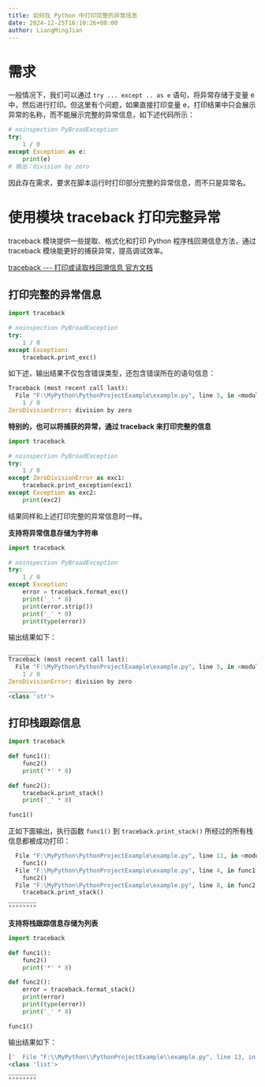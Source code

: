 ```yaml
---
title: 如何在 Python 中打印完整的异常信息
date: 2024-12-25T16:10:26+08:00
author: LiangMingJian
---
```


# 需求

一般情况下，我们可以通过 `try ... except .. as e` 语句，将异常存储于变量 e 中，然后进行打印。但这里有个问题，如果直接打印变量 e，打印结果中只会展示异常的名称，而不能展示完整的异常信息，如下述代码所示：

```python
# noinspection PyBroadException  
try:  
    1 / 0  
except Exception as e:  
    print(e)
# 输出：division by zero
```

因此存在需求，要求在脚本运行时打印部分完整的异常信息，而不只是异常名。

# 使用模块 traceback 打印完整异常

traceback 模块提供一些提取、格式化和打印 Python 程序栈回溯信息方法，通过 traceback 模块能更好的捕获异常，提高调试效率。

[ traceback --- 打印或读取栈回溯信息 官方文档 ](https://docs.python.org/zh-cn/3.13/library/traceback.html)

## 打印完整的异常信息

```python
import traceback  
  
# noinspection PyBroadException  
try:  
    1 / 0  
except Exception:  
    traceback.print_exc()
```

如下述，输出结果不仅包含错误类型，还包含错误所在的语句信息：

```python
Traceback (most recent call last):
  File "F:\MyPython\PythonProjectExample\example.py", line 5, in <module>
    1 / 0
ZeroDivisionError: division by zero
```

**特别的，也可以将捕获的异常，通过 traceback 来打印完整的信息**

```python
import traceback  
  
# noinspection PyBroadException  
try:  
    1 / 0  
except ZeroDivisionError as exc1:  
    traceback.print_exception(exc1)  
except Exception as exc2:  
    print(exc2)
```

结果同样和上述打印完整的异常信息时一样。

**支持将异常信息存储为字符串**

```python
import traceback  
  
# noinspection PyBroadException  
try:  
    1 / 0  
except Exception:  
    error = traceback.format_exc()  
    print('_' * 8)  
    print(error.strip())  
    print('_' * 8)  
    print(type(error))
```

输出结果如下：

```python
________
Traceback (most recent call last):
  File "F:\MyPython\PythonProjectExample\example.py", line 5, in <module>
    1 / 0
ZeroDivisionError: division by zero
________
<class 'str'>
```

## 打印栈跟踪信息

```python
import traceback  
  
def func1():  
    func2()  
    print('*' * 8)  
  
def func2():  
    traceback.print_stack()  
    print('_' * 8)  
  
func1()
```

正如下面输出，执行函数 `func1()` 到 `traceback.print_stack()` 所经过的所有栈信息都被成功打印：

```python
  File "F:\MyPython\PythonProjectExample\example.py", line 11, in <module>
    func1()
  File "F:\MyPython\PythonProjectExample\example.py", line 4, in func1
    func2()
  File "F:\MyPython\PythonProjectExample\example.py", line 8, in func2
    traceback.print_stack()
________
********
```

**支持将栈跟踪信息存储为列表**

```python
import traceback  
  
def func1():  
    func2()  
    print('*' * 8)  
  
def func2():  
    error = traceback.format_stack()  
    print(error)  
    print(type(error))  
    print('_' * 8)  
  
func1()
```

输出结果如下：

```python
['  File "F:\\MyPython\\PythonProjectExample\\example.py", line 13, in <module>\n    func1()\n', '  File "F:\\MyPython\\PythonProjectExample\\example.py", line 4, in func1\n    func2()\n', '  File "F:\\MyPython\\PythonProjectExample\\example.py", line 8, in func2\n    error = traceback.format_stack()\n']
<class 'list'>
________
********
```
